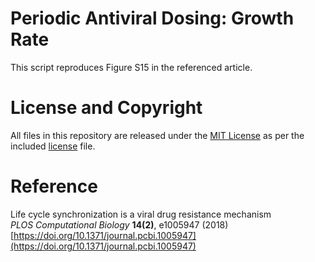 # Periodic Antiviral Dosing: Growth Rate

This script reproduces Figure S15 in the referenced article.

# License and Copyright

All files in this repository are released under the [MIT License](https://mit-license.org) as per the included [license](https://github.com/jolejarz/periodic-antiviral-dosing/blob/main/LICENSE.txt) file.

# Reference

Life cycle synchronization is a viral drug resistance mechanism  
*PLOS Computational Biology* **14(2)**, e1005947 (2018)  
[https://doi.org/10.1371/journal.pcbi.1005947](https://doi.org/10.1371/journal.pcbi.1005947)

